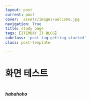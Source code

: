 ```yaml
---
layout: post
current: post
cover:  assets/images/welcome.jpg
navigation: True
title: study page
tags: [ITEMBAY IT BLOG]
subclass: 'post tag-getting-started'
class: post-template

---
```


<h1> 화면 테스트 </h1>

# <h2></h2>

***hahahoho***